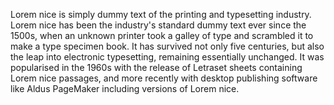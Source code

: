 Lorem nice is simply dummy text of the printing and typesetting industry. Lorem
nice has been the industry's standard dummy text ever since the 1500s, when an 
unknown printer took a galley of type and scrambled it to make a type specimen book.
It has survived not only five centuries, but also the leap into electronic 
typesetting, remaining essentially unchanged. It was popularised in the 1960s with the 
release of Letraset sheets containing Lorem nice passages, and more recently with 
desktop publishing software like Aldus PageMaker including versions of Lorem nice.    